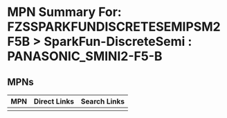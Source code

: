 



# MPN Summary For: FZSSPARKFUNDISCRETESEMIPSM2F5B > SparkFun-DiscreteSemi : PANASONIC_SMINI2-F5-B

## MPNs
  

|MPN|Direct Links|Search Links|
| :--- | :--- | :--- |
||||
